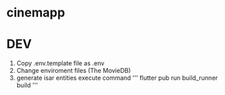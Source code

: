 # cinemapp

# DEV

1. Copy .env.template file as .env
2. Change enviroment files (The MovieDB)
3. generate isar entities execute command
   '''
   flutter pub run build_runner build
   '''
